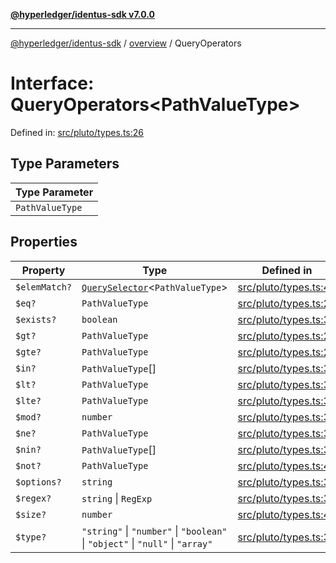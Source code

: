 [**@hyperledger/identus-sdk v7.0.0**](../../README.md)

***

[@hyperledger/identus-sdk](../../README.md) / [overview](../README.md) / QueryOperators

# Interface: QueryOperators\<PathValueType\>

Defined in: [src/pluto/types.ts:26](https://github.com/hyperledger/identus-edge-agent-sdk-ts/blob/96423ee84b124a31ce63036d9d623d1cb73a13c2/src/pluto/types.ts#L26)

## Type Parameters

| Type Parameter |
| ------ |
| `PathValueType` |

## Properties

| Property | Type | Defined in |
| ------ | ------ | ------ |
| <a id="elemmatch"></a> `$elemMatch?` | [`QuerySelector`](../type-aliases/QuerySelector.md)\<`PathValueType`\> | [src/pluto/types.ts:42](https://github.com/hyperledger/identus-edge-agent-sdk-ts/blob/96423ee84b124a31ce63036d9d623d1cb73a13c2/src/pluto/types.ts#L42) |
| <a id="eq"></a> `$eq?` | `PathValueType` | [src/pluto/types.ts:27](https://github.com/hyperledger/identus-edge-agent-sdk-ts/blob/96423ee84b124a31ce63036d9d623d1cb73a13c2/src/pluto/types.ts#L27) |
| <a id="exists"></a> `$exists?` | `boolean` | [src/pluto/types.ts:37](https://github.com/hyperledger/identus-edge-agent-sdk-ts/blob/96423ee84b124a31ce63036d9d623d1cb73a13c2/src/pluto/types.ts#L37) |
| <a id="gt"></a> `$gt?` | `PathValueType` | [src/pluto/types.ts:28](https://github.com/hyperledger/identus-edge-agent-sdk-ts/blob/96423ee84b124a31ce63036d9d623d1cb73a13c2/src/pluto/types.ts#L28) |
| <a id="gte"></a> `$gte?` | `PathValueType` | [src/pluto/types.ts:29](https://github.com/hyperledger/identus-edge-agent-sdk-ts/blob/96423ee84b124a31ce63036d9d623d1cb73a13c2/src/pluto/types.ts#L29) |
| <a id="in"></a> `$in?` | `PathValueType`[] | [src/pluto/types.ts:33](https://github.com/hyperledger/identus-edge-agent-sdk-ts/blob/96423ee84b124a31ce63036d9d623d1cb73a13c2/src/pluto/types.ts#L33) |
| <a id="lt"></a> `$lt?` | `PathValueType` | [src/pluto/types.ts:30](https://github.com/hyperledger/identus-edge-agent-sdk-ts/blob/96423ee84b124a31ce63036d9d623d1cb73a13c2/src/pluto/types.ts#L30) |
| <a id="lte"></a> `$lte?` | `PathValueType` | [src/pluto/types.ts:31](https://github.com/hyperledger/identus-edge-agent-sdk-ts/blob/96423ee84b124a31ce63036d9d623d1cb73a13c2/src/pluto/types.ts#L31) |
| <a id="mod"></a> `$mod?` | `number` | [src/pluto/types.ts:39](https://github.com/hyperledger/identus-edge-agent-sdk-ts/blob/96423ee84b124a31ce63036d9d623d1cb73a13c2/src/pluto/types.ts#L39) |
| <a id="ne"></a> `$ne?` | `PathValueType` | [src/pluto/types.ts:32](https://github.com/hyperledger/identus-edge-agent-sdk-ts/blob/96423ee84b124a31ce63036d9d623d1cb73a13c2/src/pluto/types.ts#L32) |
| <a id="nin"></a> `$nin?` | `PathValueType`[] | [src/pluto/types.ts:34](https://github.com/hyperledger/identus-edge-agent-sdk-ts/blob/96423ee84b124a31ce63036d9d623d1cb73a13c2/src/pluto/types.ts#L34) |
| <a id="not"></a> `$not?` | `PathValueType` | [src/pluto/types.ts:40](https://github.com/hyperledger/identus-edge-agent-sdk-ts/blob/96423ee84b124a31ce63036d9d623d1cb73a13c2/src/pluto/types.ts#L40) |
| <a id="options"></a> `$options?` | `string` | [src/pluto/types.ts:36](https://github.com/hyperledger/identus-edge-agent-sdk-ts/blob/96423ee84b124a31ce63036d9d623d1cb73a13c2/src/pluto/types.ts#L36) |
| <a id="regex"></a> `$regex?` | `string` \| `RegExp` | [src/pluto/types.ts:35](https://github.com/hyperledger/identus-edge-agent-sdk-ts/blob/96423ee84b124a31ce63036d9d623d1cb73a13c2/src/pluto/types.ts#L35) |
| <a id="size"></a> `$size?` | `number` | [src/pluto/types.ts:41](https://github.com/hyperledger/identus-edge-agent-sdk-ts/blob/96423ee84b124a31ce63036d9d623d1cb73a13c2/src/pluto/types.ts#L41) |
| <a id="type"></a> `$type?` | `"string"` \| `"number"` \| `"boolean"` \| `"object"` \| `"null"` \| `"array"` | [src/pluto/types.ts:38](https://github.com/hyperledger/identus-edge-agent-sdk-ts/blob/96423ee84b124a31ce63036d9d623d1cb73a13c2/src/pluto/types.ts#L38) |
